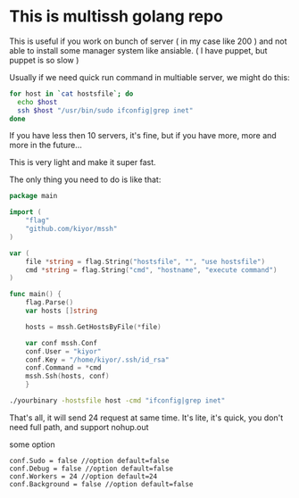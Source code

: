# This is multissh golang repo

  This is useful if you work on bunch of server ( in my case like 200 ) and not able to install some manager system like ansiable. ( I have puppet, but puppet is so slow )
  
  Usually if we need quick run command in multiable server, we might do this:
  
  ```bash
  for host in `cat hostsfile`; do
    echo $host
    ssh $host "/usr/bin/sudo ifconfig|grep inet"
  done
  ```
  If you have less then 10 servers, it's fine, but if you have more, more and more in the future...
  
  This is very light and make it super fast.
  
  The only thing you need to do is like that:
  
  ```go
  package main

  import (
	  "flag"
	  "github.com/kiyor/mssh"
  )

  var (
	  file *string = flag.String("hostsfile", "", "use hostsfile")
	  cmd *string = flag.String("cmd", "hostname", "execute command")
  )

  func main() {
	  flag.Parse()
	  var hosts []string

	  hosts = mssh.GetHostsByFile(*file)

	  var conf mssh.Conf
	  conf.User = "kiyor"
	  conf.Key = "/home/kiyor/.ssh/id_rsa"
	  conf.Command = *cmd
	  mssh.Ssh(hosts, conf)
	  }
  ```
  ```bash
  ./yourbinary -hostsfile host -cmd "ifconfig|grep inet"
  ```
  That's all, it will send 24 request at same time.
  It's lite, it's quick, you don't need full path, and support nohup.out
  
  some option
  
  ```
  conf.Sudo = false //option default=false                                           
  conf.Debug = false //option default=false
  conf.Workers = 24 //option default=24
  conf.Background = false //option default=false
  ```

  
